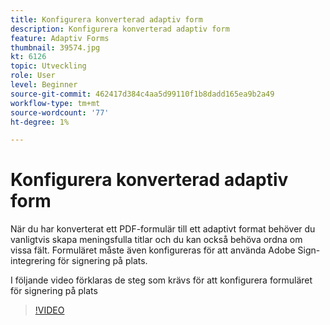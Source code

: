 ```yaml
---
title: Konfigurera konverterad adaptiv form
description: Konfigurera konverterad adaptiv form
feature: Adaptiv Forms
thumbnail: 39574.jpg
kt: 6126
topic: Utveckling
role: User
level: Beginner
source-git-commit: 462417d384c4aa5d99110f1b8dadd165ea9b2a49
workflow-type: tm+mt
source-wordcount: '77'
ht-degree: 1%

---
```


# Konfigurera konverterad adaptiv form

När du har konverterat ett PDF-formulär till ett adaptivt format behöver du vanligtvis skapa meningsfulla titlar och du kan också behöva ordna om vissa fält. Formuläret måste även konfigureras för att använda Adobe Sign-integrering för signering på plats.

I följande video förklaras de steg som krävs för att konfigurera formuläret för signering på plats

>[!VIDEO](https://video.tv.adobe.com/v/39574/?quality=9&learn=on)

